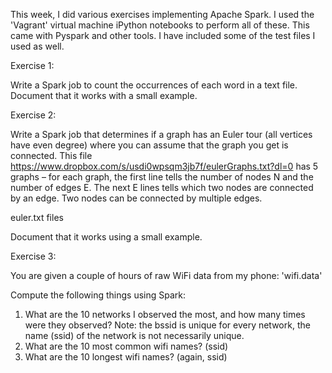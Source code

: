 This week, I did various exercises implementing Apache Spark. I used the 'Vagrant' virtual machine iPython notebooks to perform all of these. This came with Pyspark and other tools. I have included some of the test files I used as well.

Exercise 1:

Write a Spark job to count the occurrences of each word in a text file. Document that it works with a small example.

Exercise 2:

Write a Spark job that determines if a graph has an Euler tour (all vertices have even degree) where you can assume that the graph you get is connected. This file https://www.dropbox.com/s/usdi0wpsqm3jb7f/eulerGraphs.txt?dl=0 has 5 graphs – for each graph, the first line tells the number of nodes N and the number of edges E. The next E lines tells which two nodes are connected by an edge. Two nodes can be connected by multiple edges.

euler.txt files

Document that it works using a small example.

Exercise 3:

You are given a couple of hours of raw WiFi data from my phone: 'wifi.data'

Compute the following things using Spark:

1. What are the 10 networks I observed the most, and how many times were they observed? Note: the bssid is unique for every network, the name (ssid) of the network is not necessarily unique.
2. What are the 10 most common wifi names? (ssid)
3. What are the 10 longest wifi names? (again, ssid)
